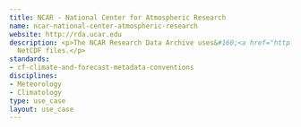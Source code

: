 ```yaml
---
title: NCAR - National Center for Atmospheric Research
name: ncar-national-center-atmospheric-research
website: http://rda.ucar.edu
description: <p>The NCAR Research Data Archive uses&#160;<a href="http://www.dcc.ac.uk/resources/metadata-standards/cf-climate-and-forecast-metadata-conventions">CF</a>-Compliant
  NetCDF files.</p>
standards:
- cf-climate-and-forecast-metadata-conventions
disciplines:
- Meteorology
- Climatology
type: use_case
layout: use_case
---
```


